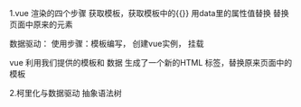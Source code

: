 1.vue 渲染的四个步骤
  获取模板，获取模板中的{{}}
  用data里的属性值替换
  替换页面中原来的元素

数据驱动：
使用步骤：模板编写， 创建vue实例， 挂载

vue 利用我们提供的模板和 数据 生成了一个新的HTML 标签，替换原来页面中的模板


2.柯里化与数据驱动
抽象语法树